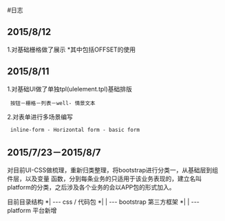#日志

## 2015/8/12

1.对基础栅格做了展示 *其中包括OFFSET的使用



## 2015/8/11

1.对基础UI做了单独tpl(ulelement.tpl)基础排版
```
 按钮－栅格－列表－well- 情景文本
```
 
2.对表单进行多场景编写 
```
 inline-form - Horizontal form - basic form 
```


## 2015/7/23－2015/8/7

对目前UI-CSS做梳理，重新归类整理，将bootstrap进行分类一，从基础层到组件层，以及变量 函数，分到每条业务的只适用于该业务表现的，建立名叫platform的分类，之后涉及各个业务的会以APP包的形式加入。

目前目录结构
*| --- css / 代码包
*| 		| ---  bootstrap 第三方框架
*| 		| ---  platform  平台新增